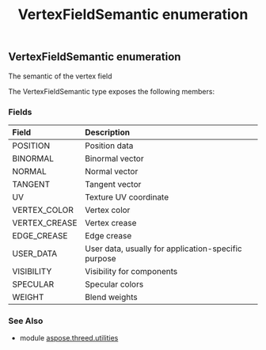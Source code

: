 ﻿---
title: VertexFieldSemantic enumeration
second_title: Aspose.3D for Python via .NET API References
description: 
type: docs
weight: 310
url: /python-net/aspose.threed.utilities/vertexfieldsemantic/
is_root: false
---

## VertexFieldSemantic enumeration

The semantic of the vertex field



The VertexFieldSemantic type exposes the following members:

### Fields
| Field | Description |
| :- | :- |
| POSITION | Position data |
| BINORMAL | Binormal vector |
| NORMAL | Normal vector |
| TANGENT | Tangent vector |
| UV | Texture UV coordinate |
| VERTEX_COLOR | Vertex color |
| VERTEX_CREASE | Vertex crease |
| EDGE_CREASE | Edge crease |
| USER_DATA | User data, usually for application-specific purpose |
| VISIBILITY | Visibility for components |
| SPECULAR | Specular colors |
| WEIGHT | Blend weights |



### See Also
* module [aspose.threed.utilities](..)
